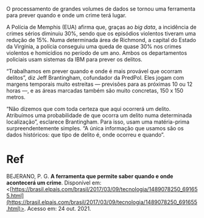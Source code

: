 O processamento de grandes volumes de dados se tornou uma ferramenta para prever quando e onde um crime terá lugar.

A Polícia de Memphis (EUA) afirma que, graças ao _big data_, a incidência de crimes sérios diminuiu 30%, sendo que os episódios violentos tiveram uma redução de 15%. Numa determinada área de Richmond, a capital do Estado da Virgínia, a polícia conseguiu uma queda de quase 30% nos crimes violentos e homicídios no período de um ano. Ambos os departamentos policiais usam sistemas da IBM para prever os delitos.

“Trabalhamos em prever quando e onde é mais provável que ocorram delitos”, diz Jeff Brantingham, cofundador da PredPol. Eles jogam com margens temporais muito estreitas — previsões para as próximas 10 ou 12 horas —, e as áreas marcadas também são muito concretas, 150 x 150 metros.

“Não dizemos que com toda certeza que aqui ocorrerá um delito. Atribuímos uma probabilidade de que ocorra um delito numa determinada localização”, esclarece Brantingham. Para isso, usam uma matéria-prima surpreendentemente simples. “A única informação que usamos são os dados históricos: que tipo de delito é, onde ocorreu e quando”.

# Ref
BEJERANO, P. G. **A ferramenta que permite saber quando e onde acontecerá um crime**. Disponível em: <[https://brasil.elpais.com/brasil/2017/03/09/tecnologia/1489078250_691655.html](https://brasil.elpais.com/brasil/2017/03/09/tecnologia/1489078250_691655.html)>. Acesso em: 24 out. 2021.